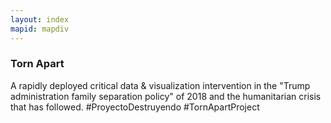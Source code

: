 ```yaml
---
layout: index
mapid: mapdiv
---
```


### Torn Apart

A rapidly deployed critical data & visualization intervention in the "Trump administration family separation policy" of 2018 and the humanitarian crisis that has followed. #ProyectoDestruyendo #TornApartProject
